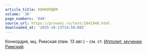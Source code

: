 ```yaml
---
article_title: КОНКОРДИЯ
volume: '36'
page_numbers: '640'
source_url: https://pravenc.ru/text/1841940.html
downloaded_at: '2025-10-13T14:58:08Z'
---
```


Конкордия, мц. Римская (пам. 13 авг.) - см. ст. [Ипполит, мученик Римский](<https://pravenc.ru/text/Ипполит  мученик Римский.html>).

